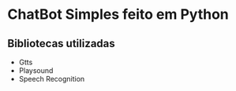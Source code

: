 # ChatBot Simples feito em Python
 
## Bibliotecas utilizadas
 - Gtts
 - Playsound
 - Speech Recognition